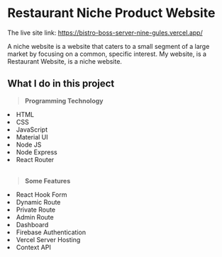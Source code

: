 # Restaurant Niche Product Website

The live site link: https://bistro-boss-server-nine-gules.vercel.app/

A niche website is a website that caters to a small segment of a large market by focusing on a common, specific interest. My website, is a Restaurant Website, is a niche website.

## What I do in this project
<b><blockquote> Programming Technology</blockquote></b>
<li>HTML</li>
<li>CSS</li>
<li>JavaScript</li>
<li>Material UI</li>
<li>Node JS</li>
<li>Node Express</li>
<li>React Router</li>
<br/>
<b><blockquote> Some Features</blockquote></b>
<li>React Hook Form</li>
<li>Dynamic Route</li>
<li>Private Route</li>
<li>Admin Route</li>
<li>Dashboard</li>
<li>Firebase Authentication</li>
<li>Vercel Server Hosting</li>
<li>Context API</li>